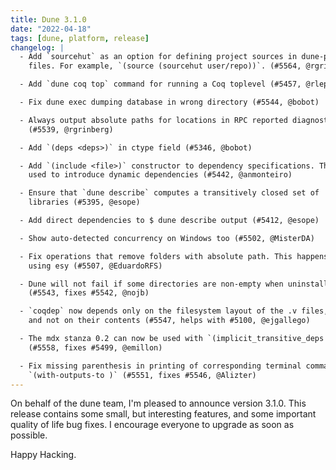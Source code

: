 ```yaml
---
title: Dune 3.1.0
date: "2022-04-18"
tags: [dune, platform, release]
changelog: |
  - Add `sourcehut` as an option for defining project sources in dune-project
    files. For example, `(source (sourcehut user/repo))`. (#5564, @rgrinberg)

  - Add `dune coq top` command for running a Coq toplevel (#5457, @rlepigre)

  - Fix dune exec dumping database in wrong directory (#5544, @bobot)

  - Always output absolute paths for locations in RPC reported diagnostics
    (#5539, @rgrinberg)

  - Add `(deps <deps>)` in ctype field (#5346, @bobot)

  - Add `(include <file>)` constructor to dependency specifications. This can be
    used to introduce dynamic dependencies (#5442, @anmonteiro)

  - Ensure that `dune describe` computes a transitively closed set of
    libraries (#5395, @esope)

  - Add direct dependencies to $ dune describe output (#5412, @esope)

  - Show auto-detected concurrency on Windows too (#5502, @MisterDA)

  - Fix operations that remove folders with absolute path. This happens when
    using esy (#5507, @EduardoRFS)

  - Dune will not fail if some directories are non-empty when uninstalling.
    (#5543, fixes #5542, @nojb)

  - `coqdep` now depends only on the filesystem layout of the .v files,
    and not on their contents (#5547, helps with #5100, @ejgallego)

  - The mdx stanza 0.2 can now be used with `(implicit_transitive_deps false)`
    (#5558, fixes #5499, @emillon)

  - Fix missing parenthesis in printing of corresponding terminal command for
    `(with-outputs-to )` (#5551, fixes #5546, @Alizter)
---
```


On behalf of the dune team, I'm pleased to announce version 3.1.0. This release contains some small, but interesting features, and some important quality of life bug fixes. I encourage everyone to upgrade as soon as possible.

Happy Hacking.

